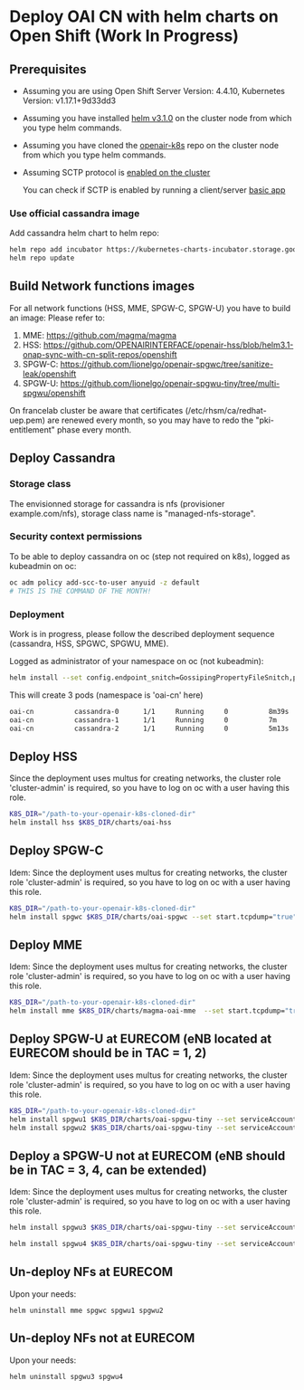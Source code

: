# Deploy OAI CN with helm charts on Open Shift (Work In Progress)

## Prerequisites
- Assuming you are using Open Shift Server Version: 4.4.10, Kubernetes Version: v1.17.1+9d33dd3
- Assuming you have installed [helm v3.1.0](https://github.com/helm/helm/releases/tag/v3.1.0) on the cluster node from which you type helm commands.
- Assuming you have cloned the [openair-k8s](https://github.com/OPENAIRINTERFACE/openair-k8s) repo on the cluster node from which you type helm commands.
- Assuming SCTP protocol is [enabled on the cluster](https://docs.openshift.com/container-platform/4.4/networking/using-sctp.html#nw-sctp-enabling_using-sctp)
  
  You can check if SCTP is enabled by running a client/server [basic app](https://docs.openshift.com/container-platform/4.4/networking/using-sctp.html#nw-sctp-verifying_using-sctp)

### Use official cassandra image
Add cassandra helm chart to helm repo:
```bash
helm repo add incubator https://kubernetes-charts-incubator.storage.googleapis.com
helm repo update
```

## Build Network functions images
For all network functions (HSS, MME, SPGW-C, SPGW-U) you have to build an image:
Please refer to:
1. MME: https://github.com/magma/magma
1. HSS: https://github.com/OPENAIRINTERFACE/openair-hss/blob/helm3.1-onap-sync-with-cn-split-repos/openshift
1. SPGW-C: https://github.com/lionelgo/openair-spgwc/tree/sanitize-leak/openshift
1. SPGW-U: https://github.com/lionelgo/openair-spgwu-tiny/tree/multi-spgwu/openshift

On francelab cluster be aware that certificates (/etc/rhsm/ca/redhat-uep.pem) are renewed every month, so you may have to redo the "pki-entitlement" phase every month.

## Deploy Cassandra
### Storage class
The envisionned storage for cassandra is nfs (provisioner example.com/nfs), storage class name is "managed-nfs-storage".

### Security context permissions
To be able to deploy cassandra on oc (step not required on k8s), logged as kubeadmin on oc:
```bash
oc adm policy add-scc-to-user anyuid -z default
# THIS IS THE COMMAND OF THE MONTH!
```
### Deployment
Work is in progress, please follow the described deployment sequence (cassandra, HSS, SPGWC, SPGWU, MME).

Logged as administrator of your namespace on oc (not kubeadmin):
```bash
helm install --set config.endpoint_snitch=GossipingPropertyFileSnitch,persistence.storageClass=managed-nfs-storage  cassandra incubator/cassandra
```
This will create 3 pods (namespace is 'oai-cn' here)

```bash
oai-cn          cassandra-0      1/1     Running     0          8m39s
oai-cn          cassandra-1      1/1     Running     0          7m   
oai-cn          cassandra-2      1/1     Running     0          5m13s
```

## Deploy HSS
Since the deployment uses multus for creating networks, the cluster role 'cluster-admin' is required, so you have to log on oc with a user having this role.

```bash
K8S_DIR="/path-to-your-openair-k8s-cloned-dir"
helm install hss $K8S_DIR/charts/oai-hss
```

## Deploy SPGW-C
Idem: Since the deployment uses multus for creating networks, the cluster role 'cluster-admin' is required, so you have to log on oc with a user having this role.

```bash
K8S_DIR="/path-to-your-openair-k8s-cloned-dir"
helm install spgwc $K8S_DIR/charts/oai-spgwc --set start.tcpdump="true"
```
## Deploy MME
Idem: Since the deployment uses multus for creating networks, the cluster role 'cluster-admin' is required, so you have to log on oc with a user having this role.

```bash
K8S_DIR="/path-to-your-openair-k8s-cloned-dir"
helm install mme $K8S_DIR/charts/magma-oai-mme  --set start.tcpdump="true"
```

## Deploy SPGW-U at EURECOM (eNB located at EURECOM should be in TAC = 1, 2)
Idem: Since the deployment uses multus for creating networks, the cluster role 'cluster-admin' is required, so you have to log on oc with a user having this role.

```bash
K8S_DIR="/path-to-your-openair-k8s-cloned-dir"
helm install spgwu1 $K8S_DIR/charts/oai-spgwu-tiny --set serviceAccount.name="oai-spgwu1-tiny-sa" --set lte.instance="0" --set lte.fqdn="gwu1.spgw.node.epc.mnc099.mcc208.3gppnetwork.org" --set lte.spgwIpOneIf="192.168.18.151" --set lte.netUeIp="192.168.21.0/24" --set start.tcpdump="false"
helm install spgwu2 $K8S_DIR/charts/oai-spgwu-tiny --set serviceAccount.name="oai-spgwu2-tiny-sa" --set lte.instance="1" --set lte.fqdn="gwu2.spgw.node.epc.mnc099.mcc208.3gppnetwork.org" --set lte.spgwIpOneIf="192.168.18.165" --set lte.netUeIp="192.168.21.0/24" --set start.tcpdump="false"
```

## Deploy a SPGW-U not at EURECOM (eNB should be in TAC = 3, 4, can be extended)
Idem: Since the deployment uses multus for creating networks, the cluster role 'cluster-admin' is required, so you have to log on oc with a user having this role.

```bash
helm install spgwu3 $K8S_DIR/charts/oai-spgwu-tiny --set serviceAccount.name="oai-spgwu3-tiny-sa" --set lte.instance="2" --set lte.fqdn="gwu3.spgw.node.epc.mnc099.mcc208.3gppnetwork.org" --set lte.spgwIpOneIf="192.168.18.168" --set lte.netUeIp="192.168.21.0/24" --set start.tcpdump="false"

helm install spgwu4 $K8S_DIR/charts/oai-spgwu-tiny --set serviceAccount.name="oai-spgwu4-tiny-sa" --set lte.instance="3" --set lte.fqdn="gwu4.spgw.node.epc.mnc099.mcc208.3gppnetwork.org" --set lte.spgwIpOneIf="192.168.18.170" --set lte.netUeIp="192.168.21.0/24" --set start.tcpdump="false"

```

## Un-deploy NFs at EURECOM
Upon your needs:

```
helm uninstall mme spgwc spgwu1 spgwu2
```

## Un-deploy NFs not at EURECOM
Upon your needs:

```
helm uninstall spgwu3 spgwu4
```


